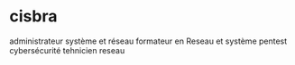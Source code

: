 # cisbra
administrateur système et réseau 
formateur en Reseau et système 
pentest 
cybersécurité
tehnicien reseau
